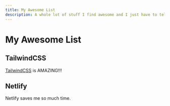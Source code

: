 ```yaml
---
title: My Awesome List
description: A whole lot of stuff I find awesome and I just have to tell you about.
---
```


# My Awesome List

## TailwindCSS

[TailwindCSS](https://tailwindcss.com) is AMAZING!!!

## Netlify

Netlify saves me so much time.
